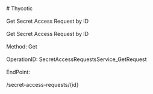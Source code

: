 <br>#     Thycotic</br>
<br>Get Secret Access Request by ID</br>
<br>Get Secret Access Request by ID</br>
<br>Method: Get</br>
<br>OperationID: SecretAccessRequestsService_GetRequest</br>
<br>EndPoint:</br>
<br>/secret-access-requests/{id}</br>
